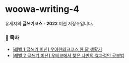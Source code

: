 # woowa-writing-4

유세지의 **글쓰기코스 - 2022** 미션 저장소입니다.

### 📕 목차

- [[레벨 1 글쓰기 미션] 우아한테크코스 한 달 생활기](https://github.com/usageness/woowa-writing-4/blob/usageness/LEVEL_1.md)
- [[레벨 2 글쓰기 미션] 우테코에서 찾은 나만의 효과적인 공부법](https://github.com/usageness/woowa-writing-4/blob/usageness/LEVEL_2.md)
